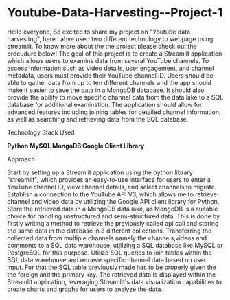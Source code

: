 # Youtube-Data-Harvesting--Project-1
Hello everyone,
So excited to share my project on "Youtube data harvesitng", here I ahve used two different technology to webpage using streamlit. To know more about the the project please check out the procudure below!
The goal of this project is to create a Streamlit application which allows users to examine data from several YouTube channels. To access information such as video details, user engagement, and channel metadata, users must provide their YouTube channel ID. Users should be able to gather data from up to ten different channels and the app should make it easier to save the data in a MongoDB database. It should also provide the ability to move specific channel data from the data lake to a SQL database for additional examination. The application should allow for advanced features including joining tables for detailed channel information, as well as searching and retrieving data from the SQL database.

Technology Stack Used

**Python MySQL MongoDB Google Client Library**

Approach

Start by setting up a Streamlit application using the python library "streamlit", which provides an easy-to-use interface for users to enter a YouTube channel ID, view channel details, and select channels to migrate. Establish a connection to the YouTube API V3, which allows me to retrieve channel and video data by utilizing the Google API client library for Python. Store the retrieved data in a MongoDB data lake, as MongoDB is a suitable choice for handling unstructured and semi-structured data. This is done by firstly writing a method to retrieve the previously called api call and storing the same data in the database in 3 different collections. Transferring the collected data from multiple channels namely the channels,videos and comments to a SQL data warehouse, utilizing a SQL database like MySQL or PostgreSQL for this purpose. Utilize SQL queries to join tables within the SQL data warehouse and retrieve specific channel data based on user input. For that the SQL table previously made has to be properly given the the foreign and the primary key. The retrieved data is displayed within the Streamlit application, leveraging Streamlit's data visualization capabilities to create charts and graphs for users to analyze the data.
